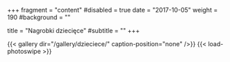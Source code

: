 +++
fragment = "content"
#disabled = true
date = "2017-10-05"
weight = 190
#background = ""

title = "Nagrobki dziecięce"
#subtitle = ""
+++

{{< gallery dir="/gallery/dzieciece/" caption-position="none" />}} {{< load-photoswipe >}}
